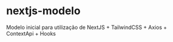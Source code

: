 # nextjs-modelo

Modelo inicial para utilização de NextJS + TailwindCSS + Axios + ContextApi + Hooks
